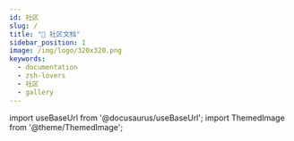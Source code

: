 ```yaml
---
id: 社区
slug: /
title: "👥 社区文档"
sidebar_position: 1
image: /img/logo/320x320.png
keywords:
  - documentation
  - zsh-lovers
  - 社区
  - gallery
---
```


<!-- @format -->

import useBaseUrl from '@docusaurus/useBaseUrl';
import ThemedImage from '@theme/ThemedImage';

<span className="RightView">
  <ThemedImage
  className="ImageView"
  alt="Zsh Image"
  sources={{
      light: useBaseUrl('>
</span>
